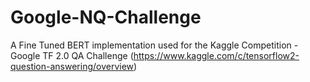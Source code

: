 # Google-NQ-Challenge

A Fine Tuned BERT implementation used for the Kaggle Competition - Google TF 2.0 QA Challenge (https://www.kaggle.com/c/tensorflow2-question-answering/overview)
